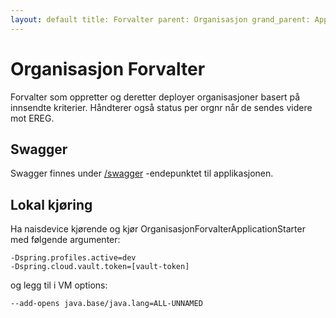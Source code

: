 ```yaml
---
layout: default title: Forvalter parent: Organisasjon grand_parent: Applikasjoner
---
```


# Organisasjon Forvalter

Forvalter som oppretter og deretter deployer organisasjoner basert på innsendte kriterier. Håndterer også status per
orgnr når de sendes videre mot EREG.

## Swagger

Swagger finnes under [/swagger](https://testnav-organisasjon-forvalter.dev.intern.nav.no/swagger) -endepunktet til
applikasjonen.

## Lokal kjøring

Ha naisdevice kjørende og kjør OrganisasjonForvalterApplicationStarter med følgende argumenter:

``` 
-Dspring.profiles.active=dev
-Dspring.cloud.vault.token=[vault-token]
```

og legg til i VM options:

``` 
--add-opens java.base/java.lang=ALL-UNNAMED
``` 
